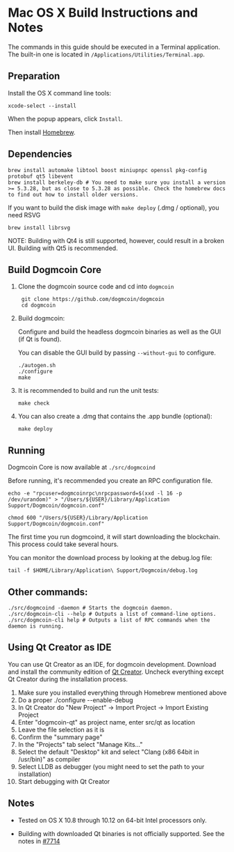 Mac OS X Build Instructions and Notes
====================================
The commands in this guide should be executed in a Terminal application.
The built-in one is located in `/Applications/Utilities/Terminal.app`.

Preparation
-----------
Install the OS X command line tools:

`xcode-select --install`

When the popup appears, click `Install`.

Then install [Homebrew](https://brew.sh).

Dependencies
----------------------

    brew install automake libtool boost miniupnpc openssl pkg-config protobuf qt5 libevent
    brew install berkeley-db # You need to make sure you install a version >= 5.3.28, but as close to 5.3.28 as possible. Check the homebrew docs to find out how to install older versions.

If you want to build the disk image with `make deploy` (.dmg / optional), you need RSVG

    brew install librsvg

NOTE: Building with Qt4 is still supported, however, could result in a broken UI. Building with Qt5 is recommended.

Build Dogmcoin Core
------------------------

1. Clone the dogmcoin source code and cd into `dogmcoin`

        git clone https://github.com/dogmcoin/dogmcoin
        cd dogmcoin

2.  Build dogmcoin:

    Configure and build the headless dogmcoin binaries as well as the GUI (if Qt is found).

    You can disable the GUI build by passing `--without-gui` to configure.

        ./autogen.sh
        ./configure
        make

3.  It is recommended to build and run the unit tests:

        make check

4.  You can also create a .dmg that contains the .app bundle (optional):

        make deploy

Running
-------

Dogmcoin Core is now available at `./src/dogmcoind`

Before running, it's recommended you create an RPC configuration file.

    echo -e "rpcuser=dogmcoinrpc\nrpcpassword=$(xxd -l 16 -p /dev/urandom)" > "/Users/${USER}/Library/Application Support/Dogmcoin/dogmcoin.conf"

    chmod 600 "/Users/${USER}/Library/Application Support/Dogmcoin/dogmcoin.conf"

The first time you run dogmcoind, it will start downloading the blockchain. This process could take several hours.

You can monitor the download process by looking at the debug.log file:

    tail -f $HOME/Library/Application\ Support/Dogmcoin/debug.log

Other commands:
-------

    ./src/dogmcoind -daemon # Starts the dogmcoin daemon.
    ./src/dogmcoin-cli --help # Outputs a list of command-line options.
    ./src/dogmcoin-cli help # Outputs a list of RPC commands when the daemon is running.

Using Qt Creator as IDE
------------------------
You can use Qt Creator as an IDE, for dogmcoin development.
Download and install the community edition of [Qt Creator](https://www.qt.io/download/).
Uncheck everything except Qt Creator during the installation process.

1. Make sure you installed everything through Homebrew mentioned above
2. Do a proper ./configure --enable-debug
3. In Qt Creator do "New Project" -> Import Project -> Import Existing Project
4. Enter "dogmcoin-qt" as project name, enter src/qt as location
5. Leave the file selection as it is
6. Confirm the "summary page"
7. In the "Projects" tab select "Manage Kits..."
8. Select the default "Desktop" kit and select "Clang (x86 64bit in /usr/bin)" as compiler
9. Select LLDB as debugger (you might need to set the path to your installation)
10. Start debugging with Qt Creator

Notes
-----

* Tested on OS X 10.8 through 10.12 on 64-bit Intel processors only.

* Building with downloaded Qt binaries is not officially supported. See the notes in [#7714](https://github.com/dogmcoin/dogmcoin/issues/7714)
